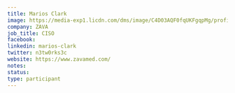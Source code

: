```yaml
---
title: Marios Clark
image: https://media-exp1.licdn.com/dms/image/C4D03AQF0fqUKFgqpMg/profile-displayphoto-shrink_400_400/0/1619679661036?e=1647475200&v=beta&t=cIGfc8hZsLlJYqql6WVOD9RZH5Tw8Q7D-VtDdfTn_sc
company: ZAVA
job_title: CISO
facebook:
linkedin: marios-clark
twitter: n3tw0rks3c
website: https://www.zavamed.com/
notes:
status: 
type: participant
---
```

